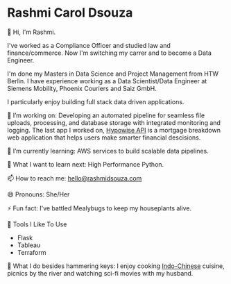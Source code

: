 ﻿# Rashmi Carol Dsouza

👋 Hi, I'm Rashmi.

I've worked as a Compliance Officer and studied law and finance/commerce. Now I'm switching my carrer and to become a Data Engineer.

I'm done my Masters in Data Science and Project Management from HTW Berlin. I have experience working as a Data Scientist/Data Engineer at Siemens Mobility, Phoenix Couriers and Saiz GmbH.

I particularly enjoy building full stack data driven applications.

🔭 I’m working on: Developing an automated pipeline for seamless file uploads, processing, and database storage with integrated monitoring and logging. The last app I worked on, [Hypowise API](http://hypowise.de/) is a mortgage breakdown web application that helps users make smarter financial descisions.

🌱 I’m currently learning: AWS services to build scalable data pipelines.

🤔 What I want to learn next: High Performance Python.

📫 How to reach me: hello@rashmidsouza.com

😄 Pronouns: She/Her

⚡ Fun fact: I've battled Mealybugs to keep my houseplants alive.

🔧 Tools I Like To Use

* Flask
* Tableau
* Terraform



👻 What I do besides hammering keys: I enjoy cooking [Indo-Chinese](https://en.wikipedia.org/wiki/Manchurian_(dish)) cuisine, picnics by the river and watching sci-fi movies with my husband.
